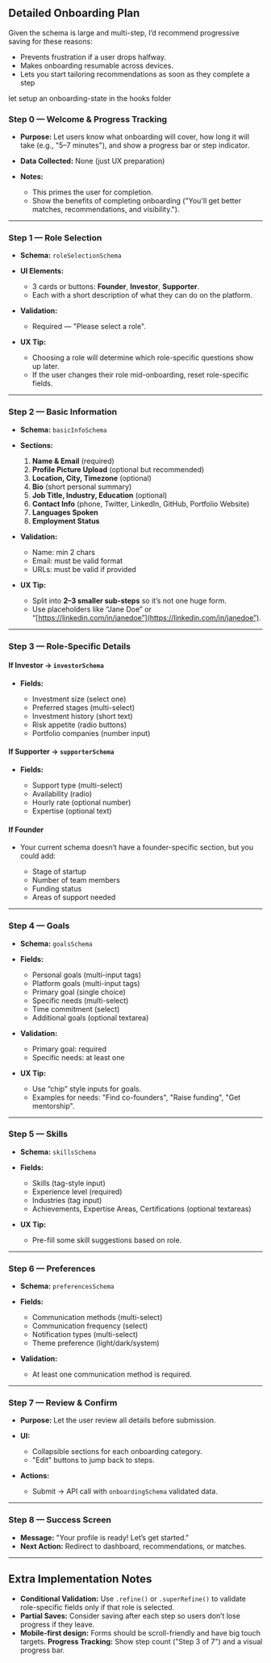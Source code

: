 ## **Detailed Onboarding Plan**

Given the schema is large and multi-step, I’d recommend progressive saving for these reasons:

- Prevents frustration if a user drops halfway.
- Makes onboarding resumable across devices.
- Lets you start tailoring recommendations as soon as they complete a step

let setup  an onboarding-state in the hooks folder

### **Step 0 — Welcome & Progress Tracking**

- **Purpose:** Let users know what onboarding will cover, how long it will take (e.g., "5–7 minutes"), and show a progress bar or step indicator.
- **Data Collected:** None (just UX preparation)
- **Notes:**

  - This primes the user for completion.
  - Show the benefits of completing onboarding ("You'll get better matches, recommendations, and visibility.").

---

### **Step 1 — Role Selection**

- **Schema:** `roleSelectionSchema`
- **UI Elements:**

  - 3 cards or buttons: **Founder**, **Investor**, **Supporter**.
  - Each with a short description of what they can do on the platform.
- **Validation:**

  - Required — "Please select a role".
- **UX Tip:**

  - Choosing a role will determine which role-specific questions show up later.
  - If the user changes their role mid-onboarding, reset role-specific fields.

---

### **Step 2 — Basic Information**

- **Schema:** `basicInfoSchema`
- **Sections:**

  1. **Name & Email** (required)
  2. **Profile Picture Upload** (optional but recommended)
  3. **Location, City, Timezone** (optional)
  4. **Bio** (short personal summary)
  5. **Job Title, Industry, Education** (optional)
  6. **Contact Info** (phone, Twitter, LinkedIn, GitHub, Portfolio Website)
  7. **Languages Spoken**
  8. **Employment Status**
- **Validation:**

  - Name: min 2 chars
  - Email: must be valid format
  - URLs: must be valid if provided
- **UX Tip:**

  - Split into **2–3 smaller sub-steps** so it’s not one huge form.
  - Use placeholders like “Jane Doe” or “[https://linkedin.com/in/janedoe”](https://linkedin.com/in/janedoe”).

---

### **Step 3 — Role-Specific Details**

#### **If Investor** → `investorSchema`

- **Fields:**

  - Investment size (select one)
  - Preferred stages (multi-select)
  - Investment history (short text)
  - Risk appetite (radio buttons)
  - Portfolio companies (number input)

#### **If Supporter** → `supporterSchema`

- **Fields:**

  - Support type (multi-select)
  - Availability (radio)
  - Hourly rate (optional number)
  - Expertise (optional text)

#### **If Founder**

- Your current schema doesn’t have a founder-specific section, but you could add:

  - Stage of startup
  - Number of team members
  - Funding status
  - Areas of support needed

---

### **Step 4 — Goals**

- **Schema:** `goalsSchema`
- **Fields:**

  - Personal goals (multi-input tags)
  - Platform goals (multi-input tags)
  - Primary goal (single choice)
  - Specific needs (multi-select)
  - Time commitment (select)
  - Additional goals (optional textarea)
- **Validation:**

  - Primary goal: required
  - Specific needs: at least one
- **UX Tip:**

  - Use “chip” style inputs for goals.
  - Examples for needs: "Find co-founders", "Raise funding", "Get mentorship".

---

### **Step 5 — Skills**

- **Schema:** `skillsSchema`
- **Fields:**

  - Skills (tag-style input)
  - Experience level (required)
  - Industries (tag input)
  - Achievements, Expertise Areas, Certifications (optional textareas)
- **UX Tip:**

  - Pre-fill some skill suggestions based on role.

---

### **Step 6 — Preferences**

- **Schema:** `preferencesSchema`
- **Fields:**

  - Communication methods (multi-select)
  - Communication frequency (select)
  - Notification types (multi-select)
  - Theme preference (light/dark/system)
- **Validation:**

  - At least one communication method is required.

---

### **Step 7 — Review & Confirm**

- **Purpose:** Let the user review all details before submission.
- **UI:**

  - Collapsible sections for each onboarding category.
  - "Edit" buttons to jump back to steps.
- **Actions:**

  - Submit → API call with `onboardingSchema` validated data.

---

### **Step 8 — Success Screen**

- **Message:** "Your profile is ready! Let’s get started."
- **Next Action:** Redirect to dashboard, recommendations, or matches.

---

## **Extra Implementation Notes**

- **Conditional Validation:**
  Use `.refine()` or `.superRefine()` to validate role-specific fields only if that role is selected.
- **Partial Saves:**
  Consider saving after each step so users don’t lose progress if they leave.
- **Mobile-first design:**
  Forms should be scroll-friendly and have big touch targets.
 **Progress Tracking:**
  Show step count ("Step 3 of 7") and a visual progress bar.
